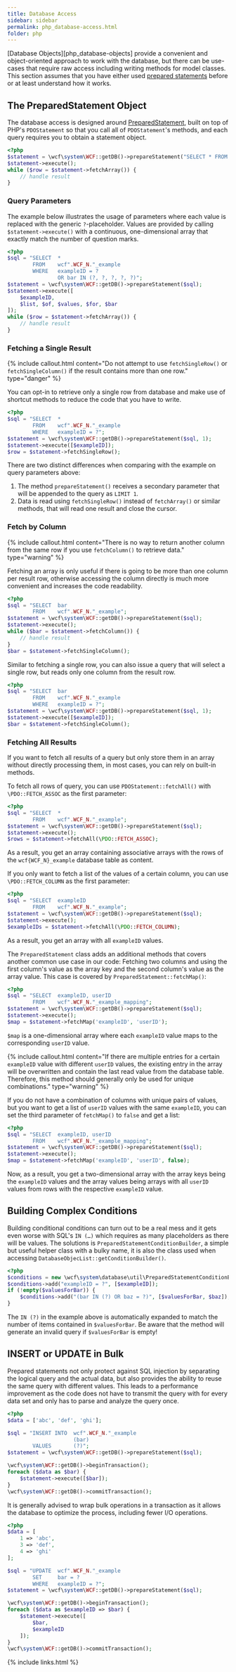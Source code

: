 ```yaml
---
title: Database Access
sidebar: sidebar
permalink: php_database-access.html
folder: php
---
```


[Database Objects][php_database-objects] provide a convenient and object-oriented approach to work with the database, but there can be use-cases that require raw access including writing methods for model classes. This section assumes that you have either used [prepared statements](https://en.wikipedia.org/wiki/Prepared_statement) before or at least understand how it works.

## The PreparedStatement Object

The database access is designed around [PreparedStatement](https://github.com/WoltLab/WCF/blob/master/wcfsetup/install/files/lib/system/database/statement/PreparedStatement.class.php), built on top of PHP's `PDOStatement` so that you call all of `PDOStatement`'s methods, and each query requires you to obtain a statement object.

```php
<?php
$statement = \wcf\system\WCF::getDB()->prepareStatement("SELECT * FROM wcf".WCF_N."_example");
$statement->execute();
while ($row = $statement->fetchArray()) {
    // handle result
}
```

### Query Parameters

The example below illustrates the usage of parameters where each value is replaced with the generic `?`-placeholder. Values are provided by calling `$statement->execute()` with a continuous, one-dimensional array that exactly match the number of question marks.

```php
<?php
$sql = "SELECT  *
        FROM    wcf".WCF_N."_example
        WHERE   exampleID = ?
                OR bar IN (?, ?, ?, ?, ?)";
$statement = \wcf\system\WCF::getDB()->prepareStatement($sql);
$statement->execute([
    $exampleID,
    $list, $of, $values, $for, $bar
]);
while ($row = $statement->fetchArray()) {
    // handle result
}
```

### Fetching a Single Result

{% include callout.html content="Do not attempt to use `fetchSingleRow()` or `fetchSingleColumn()` if the result contains more than one row." type="danger" %}

You can opt-in to retrieve only a single row from database and make use of shortcut methods to reduce the code that you have to write.

```php
<?php
$sql = "SELECT  *
        FROM    wcf".WCF_N."_example
        WHERE   exampleID = ?";
$statement = \wcf\system\WCF::getDB()->prepareStatement($sql, 1);
$statement->execute([$exampleID]);
$row = $statement->fetchSingleRow();
```

There are two distinct differences when comparing with the example on query parameters above:

1. The method `prepareStatement()` receives a secondary parameter that will be appended to the query as `LIMIT 1`.
2. Data is read using `fetchSingleRow()` instead of `fetchArray()` or similar methods, that will read one result and close the cursor.

### Fetch by Column

{% include callout.html content="There is no way to return another column from the same row if you use `fetchColumn()` to retrieve data." type="warning" %}

Fetching an array is only useful if there is going to be more than one column per result row, otherwise accessing the column directly is much more convenient and increases the code readability.

```php
<?php
$sql = "SELECT  bar
        FROM    wcf".WCF_N."_example";
$statement = \wcf\system\WCF::getDB()->prepareStatement($sql);
$statement->execute();
while ($bar = $statement->fetchColumn()) {
    // handle result
}
$bar = $statement->fetchSingleColumn();
```

Similar to fetching a single row, you can also issue a query that will select a single row, but reads only one column from the result row.

```php
<?php
$sql = "SELECT  bar
        FROM    wcf".WCF_N."_example
        WHERE   exampleID = ?";
$statement = \wcf\system\WCF::getDB()->prepareStatement($sql, 1);
$statement->execute([$exampleID]);
$bar = $statement->fetchSingleColumn();
```

### Fetching All Results

If you want to fetch all results of a query but only store them in an array without directly processing them, in most cases, you can rely on built-in methods.

To fetch all rows of query, you can use `PDOStatement::fetchAll()` with `\PDO::FETCH_ASSOC` as the first parameter:

```php
<?php
$sql = "SELECT  *
        FROM    wcf".WCF_N."_example";
$statement = \wcf\system\WCF::getDB()->prepareStatement($sql);
$statement->execute();
$rows = $statement->fetchAll(\PDO::FETCH_ASSOC);
```

As a result, you get an array containing associative arrays with the rows of the `wcf{WCF_N}_example` database table as content.

If you only want to fetch a list of the values of a certain column, you can use `\PDO::FETCH_COLUMN` as the first parameter:

```php
<?php
$sql = "SELECT  exampleID
        FROM    wcf".WCF_N."_example";
$statement = \wcf\system\WCF::getDB()->prepareStatement($sql);
$statement->execute();
$exampleIDs = $statement->fetchAll(\PDO::FETCH_COLUMN);
```

As a result, you get an array with all `exampleID` values.

The `PreparedStatement` class adds an additional methods that covers another common use case in our code:
Fetching two columns and using the first column's value as the array key and the second column's value as the array value.
This case is covered by `PreparedStatement::fetchMap()`:

```php
<?php
$sql = "SELECT  exampleID, userID
        FROM    wcf".WCF_N."_example_mapping";
$statement = \wcf\system\WCF::getDB()->prepareStatement($sql);
$statement->execute();
$map = $statement->fetchMap('exampleID', 'userID');
```

`$map` is a one-dimensional array where each `exampleID` value maps to the corresponding `userID` value.

{% include callout.html content="If there are multiple entries for a certain `exampleID` value with different `userID` values, the existing entry in the array will be overwritten and contain the last read value from the database table. Therefore, this method should generally only be used for unique combinations." type="warning" %}

If you do not have a combination of columns with unique pairs of values, but you want to get a list of `userID` values with the same `exampleID`, you can set the third parameter of `fetchMap()` to `false` and get a list:

```php
<?php
$sql = "SELECT  exampleID, userID
        FROM    wcf".WCF_N."_example_mapping";
$statement = \wcf\system\WCF::getDB()->prepareStatement($sql);
$statement->execute();
$map = $statement->fetchMap('exampleID', 'userID', false);
```

Now, as a result, you get a two-dimensional array with the array keys being the `exampleID` values and the array values being arrays with all `userID` values from rows with the respective `exampleID` value.



## Building Complex Conditions

Building conditional conditions can turn out to be a real mess and it gets even worse with SQL's `IN (…)` which requires as many placeholders as there will be values. The solutions is `PreparedStatementConditionBuilder`, a simple but useful helper class with a bulky name, it is also the class used when accessing `DatabaseObjecList::getConditionBuilder()`.

```php
<?php
$conditions = new \wcf\system\database\util\PreparedStatementConditionBuilder();
$conditions->add("exampleID = ?", [$exampleID]);
if (!empty($valuesForBar)) {
    $conditions->add("(bar IN (?) OR baz = ?)", [$valuesForBar, $baz]);
}
```

The `IN (?)` in the example above is automatically expanded to match the number of items contained in `$valuesForBar`. Be aware that the method will generate an invalid query if `$valuesForBar` is empty!

## INSERT or UPDATE in Bulk

Prepared statements not only protect against SQL injection by separating the logical query and the actual data, but also provides the ability to reuse the same query with different values. This leads to a performance improvement as the code does not have to transmit the query with for every data set and only has to parse and analyze the query once.

```php
<?php
$data = ['abc', 'def', 'ghi'];

$sql = "INSERT INTO  wcf".WCF_N."_example
                     (bar)
        VALUES       (?)";
$statement = \wcf\system\WCF::getDB()->prepareStatement($sql);

\wcf\system\WCF::getDB()->beginTransaction();
foreach ($data as $bar) {
    $statement->execute([$bar]);
}
\wcf\system\WCF::getDB()->commitTransaction();
```

It is generally advised to wrap bulk operations in a transaction as it allows the database to optimize the process, including fewer I/O operations.

```php
<?php
$data = [
    1 => 'abc',
    3 => 'def',
    4 => 'ghi'
];

$sql = "UPDATE  wcf".WCF_N."_example
        SET     bar = ?
        WHERE   exampleID = ?";
$statement = \wcf\system\WCF::getDB()->prepareStatement($sql);

\wcf\system\WCF::getDB()->beginTransaction();
foreach ($data as $exampleID => $bar) {
    $statement->execute([
        $bar,
        $exampleID
    ]);
}
\wcf\system\WCF::getDB()->commitTransaction();
```

{% include links.html %}

